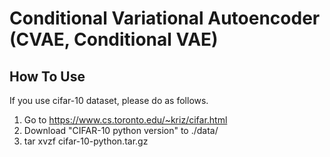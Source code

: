 # Conditional Variational Autoencoder (CVAE, Conditional VAE)

## How To Use

If you use cifar-10 dataset, please do as follows.

1. Go to https://www.cs.toronto.edu/~kriz/cifar.html
1. Download "CIFAR-10 python version" to ./data/
1. tar xvzf cifar-10-python.tar.gz
